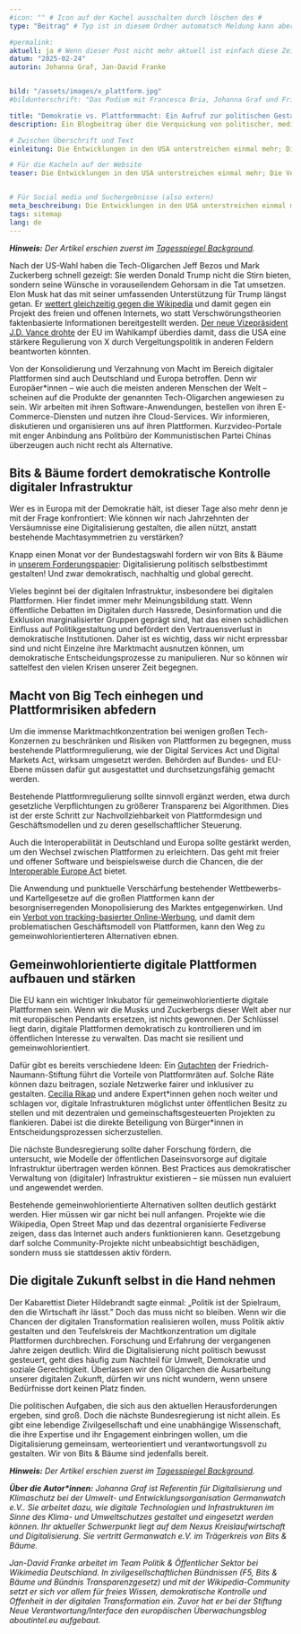 ```yaml
---
#icon: "" # Icon auf der Kachel ausschalten durch löschen des #
type: "Beitrag" # Typ ist in diesem Ordner automatsch Meldung kann aber hier überschrieben werden z.B. mit "Veröffentlichung" - der Typ erscheint in der Kachel

#permalink: 
aktuell: ja # Wenn dieser Post nicht mehr aktuell ist einfach diese Zeile mit # auskommentieren
datum: "2025-02-24"
autorin: Johanna Graf, Jan-David Franke


bild: "/assets/images/x_plattform.jpg"
#bildunterschrift: "Das Podium mit Francesca Bria, Johanna Graf und Friederike Hildebrandt"

title: "Demokratie vs. Plattformmacht: Ein Aufruf zur politischen Gestaltung"
description: Ein Blogbeitrag über die Verquickung von politischer, medialer und öäkonomischer Macht im Bereich digitaler Plattformen

# Zwischen Überschrift und Text
einleitung: Die Entwicklungen in den USA unterstreichen einmal mehr; Die Verquickung von politischer, medialer und ökonomischer Macht im Bereich von digitalen Plattformen birgt Gefahren für die Demokratie. Die kommende Bundesregierung täte gut daran, dem entschlossen entgegenzutreten.

# Für die Kacheln auf der Website
teaser: Die Entwicklungen in den USA unterstreichen einmal mehr; Die Verquickung von politischer, medialer und ökonomischer Macht im Bereich von digitalen Plattformen birgt Gefahren für die Demokratie. Die kommende Bundesregierung täte gut daran, dem entschlossen entgegenzutreten. Ein Blogbeitrag.


# Für Social media und Suchergebnisse (also extern)
meta_beschreibung: Die Entwicklungen in den USA unterstreichen einmal mehr; Die Verquickung von politischer, medialer und ökonomischer Macht im Bereich von digitalen Plattformen birgt Gefahren für die Demokratie. Die kommende Bundesregierung täte gut daran, dem entschlossen entgegenzutreten.
tags: sitemap
lang: de
---
```

***Hinweis:** Der Artikel erschien zuerst im <a href="https://background.tagesspiegel.de/digitalisierung-und-ki/briefing/demokratie-vs-plattformmacht-ein-aufruf-zur-politischen-gestaltung">Tagesspiegel Background</a>.*

Nach der US-Wahl haben die Tech-Oligarchen Jeff Bezos und Mark Zuckerberg schnell gezeigt: Sie werden Donald Trump nicht die Stirn bieten, sondern seine Wünsche in vorauseilendem Gehorsam in die Tat umsetzen. Elon Musk hat das mit seiner umfassenden Unterstützung für Trump längst getan. Er <a href="https://t3n.de/news/elon-musk-vs-wikipedia-1665563/">wettert gleichzeitig gegen die Wikipedia</a> und damit gegen ein Projekt des freien und offenen Internets, wo statt Verschwörungstheorien faktenbasierte Informationen bereitgestellt werden. <a href="https://www.faz.net/aktuell/feuilleton/elon-musk-ist-die-eu-nicht-nett-zu-ihm-droht-ein-nato-austritt-der-usa-110104347.html">Der neue Vizepräsident J.D. Vance drohte</a> der EU im Wahlkampf überdies damit, dass die USA eine stärkere Regulierung von X durch Vergeltungspolitik in anderen Feldern beantworten könnten.

Von der Konsolidierung und Verzahnung von Macht im Bereich digitaler Plattformen sind auch Deutschland und Europa betroffen. Denn wir Europäer*innen – wie auch die meisten anderen Menschen der Welt – scheinen auf die Produkte der genannten Tech-Oligarchen angewiesen zu sein. Wir arbeiten mit ihren Software-Anwendungen, bestellen von ihren E-Commerce-Diensten und nutzen ihre Cloud-Services. Wir informieren, diskutieren und organisieren uns auf ihren Plattformen. Kurzvideo-Portale mit enger Anbindung ans Politbüro der Kommunistischen Partei Chinas überzeugen auch nicht recht als Alternative.

<h2 class="h4">Bits & Bäume fordert demokratische Kontrolle digitaler Infrastruktur</h2>

Wer es in Europa mit der Demokratie hält, ist dieser Tage also mehr denn je mit der Frage konfrontiert: Wie können wir nach Jahrzehnten der Versäumnisse eine Digitalisierung gestalten, die allen nützt, anstatt bestehende Machtasymmetrien zu verstärken?

Knapp einen Monat vor der Bundestagswahl fordern wir von Bits & Bäume in <a href="https://bits-und-baeume.org/forderungen/">unserem Forderungspapier</a>: Digitalisierung politisch selbstbestimmt gestalten! Und zwar demokratisch, nachhaltig und global gerecht.

Vieles beginnt bei der digitalen Infrastruktur, insbesondere bei digitalen Plattformen. Hier findet immer mehr Meinungsbildung statt. Wenn öffentliche Debatten im Digitalen durch Hassrede, Desinformation und die Exklusion marginalisierter Gruppen geprägt sind, hat das einen schädlichen Einfluss auf Politikgestaltung und befördert den Vertrauensverlust in demokratische Institutionen. Daher ist es wichtig, dass wir nicht erpressbar sind und nicht Einzelne ihre Marktmacht ausnutzen können, um demokratische Entscheidungsprozesse zu manipulieren. Nur so können wir sattelfest den vielen Krisen unserer Zeit begegnen.

<h2 class="h4">Macht von Big Tech einhegen und Plattformrisiken abfedern</h2>

Um die immense Marktmachtkonzentration bei wenigen großen Tech-Konzernen zu beschränken und Risiken von Plattformen zu begegnen, muss bestehende Plattformregulierung, wie der Digital Services Act und Digital Markets Act, wirksam umgesetzt werden. Behörden auf Bundes- und EU-Ebene müssen dafür gut ausgestattet und durchsetzungsfähig gemacht werden.

Bestehende Plattformregulierung sollte sinnvoll ergänzt werden, etwa durch gesetzliche Verpflichtungen zu größerer Transparenz bei Algorithmen. Dies ist der erste Schritt zur Nachvollziehbarkeit von Plattformdesign und Geschäftsmodellen und zu deren gesellschaftlicher Steuerung.

Auch die Interoperabilität in Deutschland und Europa sollte gestärkt werden, um den Wechsel zwischen Plattformen zu erleichtern. Das geht mit freier und offener Software und beispielsweise durch die Chancen, die der <a href="https://background.tagesspiegel.de/digitalisierung-und-ki/briefing/was-das-neue-eu-gesetz-veraendert">Interoperable Europe Act</a> bietet.

Die Anwendung und punktuelle Verschärfung bestehender Wettbewerbs- und Kartellgesetze auf die großen Plattformen kann der besorgniserregenden Monopolisierung des Marktes entgegenwirken. Und ein <a href="https://www.germanwatch.org/de/91778">Verbot von tracking-basierter Online-Werbung</a>, und damit dem problematischen Geschäftsmodell von Plattformen, kann den Weg zu gemeinwohlorientierteren Alternativen ebnen.

<h2 class="h4">Gemeinwohlorientierte digitale Plattformen aufbauen und stärken</h2>

Die EU kann ein wichtiger Inkubator für gemeinwohlorientierte digitale Plattformen sein. Wenn wir die Musks und Zuckerbergs dieser Welt aber nur mit europäischen Pendants ersetzen, ist nichts gewonnen. Der Schlüssel liegt darin, digitale Plattformen demokratisch zu kontrollieren und im öffentlichen Interesse zu verwalten. Das macht sie resilient und gemeinwohlorientiert.

Dafür gibt es bereits verschiedene Ideen: Ein <a href="https://shop.freiheit.org/#!/Publikation/1055">Gutachten</a> der Friedrich-Naumann-Stiftung führt die Vorteile von Plattformräten auf. Solche Räte können dazu beitragen, soziale Netzwerke fairer und inklusiver zu gestalten. <a href="https://www.ucl.ac.uk/bartlett/public-purpose/publications/2024/dec/reclaiming-digital-sovereignty">Cecilia Rikap</a> und andere Expert&ast;innen gehen noch weiter und schlagen vor, digitale Infrastrukturen möglichst unter öffentlichen Besitz zu stellen und mit dezentralen und gemeinschaftsgesteuerten Projekten zu flankieren. Dabei ist die direkte Beteiligung von Bürger*innen in Entscheidungsprozessen sicherzustellen.

Die nächste Bundesregierung sollte daher Forschung fördern, die untersucht, wie Modelle der öffentlichen Daseinsvorsorge auf digitale Infrastruktur übertragen werden können. Best Practices aus demokratischer Verwaltung von (digitaler) Infrastruktur existieren – sie müssen nun evaluiert und angewendet werden.

Bestehende gemeinwohlorientierte Alternativen sollten deutlich gestärkt werden. Hier müssen wir gar nicht bei null anfangen. Projekte wie die Wikipedia, Open Street Map und das dezentral organisierte Fediverse zeigen, dass das Internet auch anders funktionieren kann. Gesetzgebung darf solche Community-Projekte nicht unbeabsichtigt beschädigen, sondern muss sie stattdessen aktiv fördern.

<h2 class="h4">Die digitale Zukunft selbst in die Hand nehmen</h2>

Der Kabarettist Dieter Hildebrandt sagte einmal: „Politik ist der Spielraum, den die Wirtschaft ihr lässt.” Doch das muss nicht so bleiben. Wenn wir die Chancen der digitalen Transformation realisieren wollen, muss Politik aktiv gestalten und den Teufelskreis der Machtkonzentration um digitale Plattformen durchbrechen. Forschung und Erfahrung der vergangenen Jahre zeigen deutlich: Wird die Digitalisierung nicht politisch bewusst gesteuert, geht dies häufig zum Nachteil für Umwelt, Demokratie und soziale Gerechtigkeit. Überlassen wir den Oligarchen die Ausarbeitung unserer digitalen Zukunft, dürfen wir uns nicht wundern, wenn unsere Bedürfnisse dort keinen Platz finden.

Die politischen Aufgaben, die sich aus den aktuellen Herausforderungen ergeben, sind groß. Doch die nächste Bundesregierung ist nicht allein. Es gibt eine lebendige Zivilgesellschaft und eine unabhängige Wissenschaft, die ihre Expertise und ihr Engagement einbringen wollen, um die Digitalisierung gemeinsam, werteorientiert und verantwortungsvoll zu gestalten. Wir von Bits & Bäume sind jedenfalls bereit.



***Hinweis:** Der Artikel erschien zuerst im <a href="https://background.tagesspiegel.de/digitalisierung-und-ki/briefing/demokratie-vs-plattformmacht-ein-aufruf-zur-politischen-gestaltung">Tagesspiegel Background</a>.*

***Über die Autor&ast;innen:** Johanna Graf ist Referentin für Digitalisierung und Klimaschutz bei der Umwelt- und Entwicklungsorganisation Germanwatch e.V.. Sie arbeitet dazu, wie digitale Technologien und Infrastrukturen im Sinne des Klima- und Umweltschutzes gestaltet und eingesetzt werden können. Ihr aktueller Schwerpunkt liegt auf dem Nexus Kreislaufwirtschaft und Digitalisierung. Sie vertritt Germanwatch e.V. im Trägerkreis von Bits & Bäume.*

*Jan-David Franke arbeitet im Team Politik & Öffentlicher Sektor bei Wikimedia Deutschland. In zivilgesellschaftlichen Bündnissen (F5, Bits & Bäume und Bündnis Transparenzgesetz) und mit der Wikipedia-Community setzt er sich vor allem für freies Wissen, demokratische Kontrolle und Offenheit in der digitalen Transformation ein. Zuvor hat er bei der Stiftung Neue Verantwortung/Interface den europäischen Überwachungsblog aboutintel.eu aufgebaut.*
